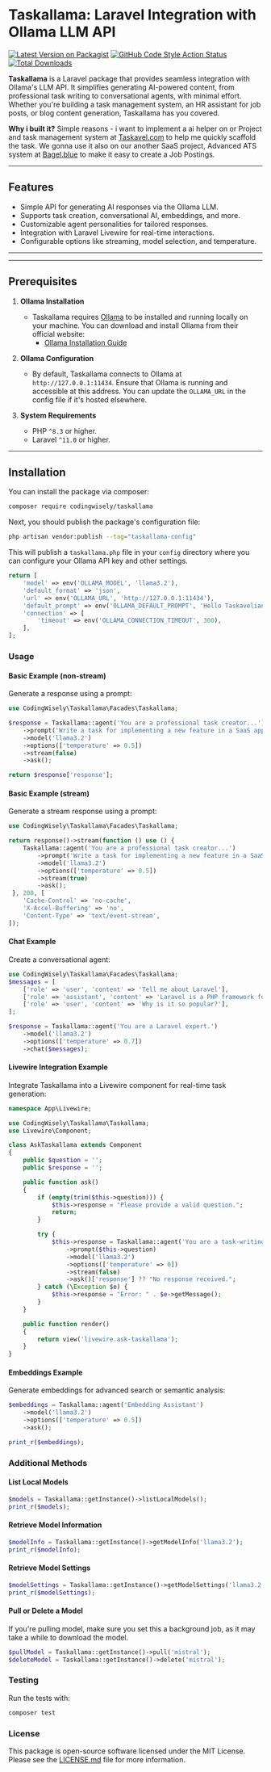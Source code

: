 # Taskallama: Laravel Integration with Ollama LLM API

[![Latest Version on Packagist](https://img.shields.io/packagist/v/codingwisely/taskallama.svg?style=for-the-badge&logo=packagist)](https://packagist.org/packages/codingwisely/taskallama)
[![GitHub Code Style Action Status](https://img.shields.io/github/actions/workflow/status/codingwisely/taskallama/fix-php-code-style-issues.yml?branch=main&label=Code%20Style&style=for-the-badge&logo=github)](https://github.com/coding-wisely/taskallama/actions/workflows/fix-php-code-style-issues.yml?branch=main)
[![Total Downloads](https://img.shields.io/packagist/dt/codingwisely/taskallama.svg?style=for-the-badge&logo=packagist)](https://packagist.org/packages/codingwisely/taskallama)

**Taskallama** is a Laravel package that provides seamless integration with Ollama's LLM API.
It simplifies generating AI-powered content, from professional task writing to conversational agents, with minimal effort. Whether you're building a task management system, an HR assistant for job posts, or blog content generation, Taskallama has you covered.

**Why i built it?** Simple reasons - i want to implement a ai helper on or Project and task management system at [Taskavel.com](https://taskavel.com) to help me quickly scaffold the task. We gonna use it also on our another SaaS project, Advanced ATS system at [Bagel.blue](https://bagel.blue) to make it easy to create a Job Postings.

---

## Features

-   Simple API for generating AI responses via the Ollama LLM.
-   Supports task creation, conversational AI, embeddings, and more.
-   Customizable agent personalities for tailored responses.
-   Integration with Laravel Livewire for real-time interactions.
-   Configurable options like streaming, model selection, and temperature.

---

---

## Prerequisites

1. **Ollama Installation**

    - Taskallama requires [Ollama](https://ollama.com/) to be installed and running locally on your machine. You can download and install Ollama from their official website:
        - [Ollama Installation Guide](https://ollama.com/)

2. **Ollama Configuration**

    - By default, Taskallama connects to Ollama at `http://127.0.0.1:11434`. Ensure that Ollama is running and accessible at this address. You can update the `OLLAMA_URL` in the config file if it's hosted elsewhere.

3. **System Requirements**
    - PHP `^8.3` or higher.
    - Laravel `^11.0` or higher.

---

## Installation

You can install the package via composer:

```bash
composer require codingwisely/taskallama
```

Next, you should publish the package's configuration file:

```bash
php artisan vendor:publish --tag="taskallama-config"
```

This will publish a `taskallama.php` file in your `config` directory where you can configure your Ollama API key and other settings.

```php
return [
    'model' => env('OLLAMA_MODEL', 'llama3.2'),
    'default_format' => 'json',
    'url' => env('OLLAMA_URL', 'http://127.0.0.1:11434'),
    'default_prompt' => env('OLLAMA_DEFAULT_PROMPT', 'Hello Taskavelian, how can I assist you today?'),
    'connection' => [
        'timeout' => env('OLLAMA_CONNECTION_TIMEOUT', 300),
    ],
];
```

### Usage

#### Basic Example (non-stream)

Generate a response using a prompt:

```php
use CodingWisely\Taskallama\Facades\Taskallama;

$response = Taskallama::agent('You are a professional task creator...')
    ->prompt('Write a task for implementing a new feature in a SaaS app.')
    ->model('llama3.2')
    ->options(['temperature' => 0.5])
    ->stream(false)
    ->ask();

return $response['response'];
```

#### Basic Example (stream)

Generate a stream response using a prompt:

```php
use CodingWisely\Taskallama\Facades\Taskallama;

return response()->stream(function () use () {
    Taskallama::agent('You are a professional task creator...')
        ->prompt('Write a task for implementing a new feature in a SaaS app.')
        ->model('llama3.2')
        ->options(['temperature' => 0.5])
        ->stream(true)
        ->ask();
 }, 200, [
    'Cache-Control' => 'no-cache',
    'X-Accel-Buffering' => 'no',
    'Content-Type' => 'text/event-stream',
]);
```

#### Chat Example

Create a conversational agent:

```php
use CodingWisely\Taskallama\Facades\Taskallama;
$messages = [
    ['role' => 'user', 'content' => 'Tell me about Laravel'],
    ['role' => 'assistant', 'content' => 'Laravel is a PHP framework for web development.'],
    ['role' => 'user', 'content' => 'Why is it so popular?'],
];

$response = Taskallama::agent('You are a Laravel expert.')
    ->model('llama3.2')
    ->options(['temperature' => 0.7])
    ->chat($messages);
```

#### Livewire Integration Example

Integrate Taskallama into a Livewire component for real-time task generation:

```php
namespace App\Livewire;

use CodingWisely\Taskallama\Taskallama;
use Livewire\Component;

class AskTaskallama extends Component
{
    public $question = '';
    public $response = '';

    public function ask()
    {
        if (empty(trim($this->question))) {
            $this->response = "Please provide a valid question.";
            return;
        }

        try {
            $this->response = Taskallama::agent('You are a task-writing assistant.')
                ->prompt($this->question)
                ->model('llama3.2')
                ->options(['temperature' => 0])
                ->stream(false)
                ->ask()['response'] ?? "No response received.";
        } catch (\Exception $e) {
            $this->response = "Error: " . $e->getMessage();
        }
    }

    public function render()
    {
        return view('livewire.ask-taskallama');
    }
}
```

#### Embeddings Example

Generate embeddings for advanced search or semantic analysis:

```php
$embeddings = Taskallama::agent('Embedding Assistant')
    ->model('llama3.2')
    ->options(['temperature' => 0.5])
    ->ask();

print_r($embeddings);
```

### Additional Methods

#### List Local Models

```php
$models = Taskallama::getInstance()->listLocalModels();
print_r($models);
```

#### Retrieve Model Information

```php
$modelInfo = Taskallama::getInstance()->getModelInfo('llama3.2');
print_r($modelInfo);
```

#### Retrieve Model Settings

```php
$modelSettings = Taskallama::getInstance()->getModelSettings('llama3.2');
print_r($modelSettings);
```

#### Pull or Delete a Model

If you're pulling model, make sure you set this a background job, as it may take a while to download the model.

```php
$pullModel = Taskallama::getInstance()->pull('mistral');
$deleteModel = Taskallama::getInstance()->delete('mistral');
```

### Testing

Run the tests with:

```bash
composer test
```

### License

This package is open-source software licensed under the MIT License. Please see the [LICENSE.md](LICENSE.md) file for more information.
